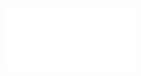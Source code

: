 <object data="/pdf/谈郭林老师的辨证施治.pdf" type="application/pdf" width="900px" height="700px">
    <embed src="/pdf/谈郭林老师的辨证施治.pdf">
 
